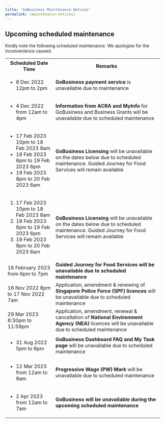 ```yaml
---
title: 'GoBusiness Maintenance Notices'
permalink: /maintenance-notices/
---
```


## Upcoming scheduled maintenance

Kindly note the following scheduled maintenance. We apologise for the inconvenience caused.

<table>
    <tr>
        <th>
            <b>Scheduled Date Time</b>
        </th>
        <th>
            <b>Remarks</b>
        </th>
    </tr>
    <tr>
        <td>
            <ul>
                <li>8 Dec 2022 12pm to 2pm</li>
            </ul>
        </td>
        <td>
            <b>GoBusiness payment service</b> is unavailable due to maintenance
        </td>
    </tr>
    <tr>
        <td>
            <ul>
                <li>4 Dec 2022 from 12am to 4pm</li>
            </ul>
        </td>
        <td>
            <b>Information from ACRA and MyInfo</b> for GoBusiness and Business Grants will be unavailable due to scheduled maintenance
        </td>
    </tr>
    <tr>
        <td>
            <ul>
                <li>17 Feb 2023 10pm to 18 Feb 2023 8am</li>
                <li>18 Feb 2023 6pm to 19 Feb 2023 6pm</li>
                <li>19 Feb 2023 8pm to 20 Feb 2023 6am</li>
            </ul>
        </td>
        <td>
            <b>GoBusiness Licensing</b> will be unavailable on the dates below due to scheduled maintenance. Guided Journey for Food Services will remain available
        </td>
    </tr>
    <tr>
        <td>
            <ol>
                <li>17 Feb 2023 10pm to 18 Feb 2023 8am</li>
                <li>18 Feb 2023 6pm to 19 Feb 2023 6pm</li>
                <li>19 Feb 2023 8pm to 20 Feb 2023 6am</li>
            </ol>
        </td>
        <td>
            <b>GoBusiness Licensing</b> will be unavailable on the dates below due to scheduled maintenance. Guided Journey for Food Services will remain available
        </td>
    </tr>
    <tr>
        <td>
           16 February 2023 from 6pm to 7pm
        </td>
        <td>
            <b>Guided Journey for Food Services<b> will be unavailable due to scheduled maintenance
        </td>
    </tr>
    <tr>
        <td>
            16 Nov 2022 8pm to 17 Nov 2022 7am
        </td>
        <td>
            Application, amendment & renewing of <b>Singapore Police Force (SPF) licences</b> will be unavailable due to scheduled maintenance
        </td>
    </tr>
    <tr>
        <td>
            29 Mar 2023 6:30pm to 11:59pm
        </td>
        <td>
            Application, amendment, renewal & cancellation of <b>National Environment Agency (NEA)</b> licences will be unavailable due to scheduled maintenance
        </td>
    </tr>
    <tr>
        <td>
            <ul>
                <li>31 Aug 2022 5pm to 6pm</li>
            </ul>
        </td>
        <td>
            <b>GoBusiness Dashboard FAQ and My Task page</b> will be unavailable due to scheduled maintenance
        </td>
    </tr>
    <tr>
        <td>
            <ul>
                <li>12 Mar 2023 from 12am to 8am</li>
            </ul>
        </td>
        <td>
            <b>Progressive Wage (PW) Mark</b> will be unavailable due to scheduled maintenance
        </td>
    </tr>
    <tr>
        <td>
            <ul>
                <li>2 Apr 2023 from 12am to 7am</li>
            </ul>
        </td>
        <td>
            <b>GoBusiness will be unavailable during the upcoming scheduled maintenance</b>
        </td>
    </tr>
</table>

<script src="/jquery/jquery.min.js"></script>
<script src="/jquery/resize-tables.js"></script>
